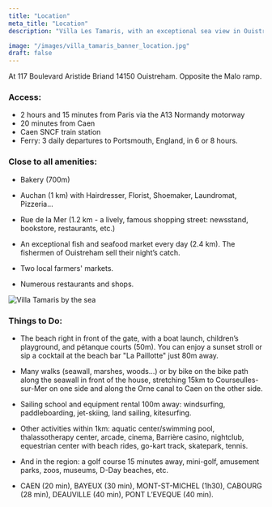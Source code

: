 ```yaml
---
title: "Location"
meta_title: "Location"
description: "Villa Les Tamaris, with an exceptional sea view in Ouistreham, enjoys an outstanding location. Peaceful and only 10 minutes from the vibrant heart of Ouistreham. 2 hours and 15 minutes from Paris via the Normandy motorway. All amenities immediately accessible."

image: "/images/villa_tamaris_banner_location.jpg"
draft: false
---
```


At 117 Boulevard Aristide Briand 14150 Ouistreham.
Opposite the Malo ramp.

<h3> Access: </h3>

- 2 hours and 15 minutes from Paris via the A13 Normandy motorway
- 20 minutes from Caen
- Caen SNCF train station
- Ferry: 3 daily departures to Portsmouth, England, in 6 or 8 hours.

<h3>Close to all amenities:</h3>

- Bakery (700m)

- Auchan (1 km) with Hairdresser, Florist, Shoemaker, Laundromat, Pizzeria...

- Rue de la Mer (1.2 km - a lively, famous shopping street: newsstand, bookstore, restaurants, etc.)

- An exceptional fish and seafood market every day (2.4 km). The fishermen of Ouistreham sell their night’s catch.

- Two local farmers' markets.

- Numerous restaurants and shops.

<img src="images/villa_tamaris_ouistreham_map.jpg" alt="Villa Tamaris by the sea" />

<h3>Things to Do:</h3>

- The beach right in front of the gate, with a boat launch, children’s playground, and pétanque courts (50m). You can enjoy a sunset stroll or sip a cocktail at the beach bar "La Paillotte" just 80m away.

- Many walks (seawall, marshes, woods...) or by bike on the bike path along the seawall in front of the house, stretching 15km to Courseulles-sur-Mer on one side and along the Orne canal to Caen on the other side.

- Sailing school and equipment rental 100m away: windsurfing, paddleboarding, jet-skiing, land sailing, kitesurfing.

- Other activities within 1km: aquatic center/swimming pool, thalassotherapy center, arcade, cinema, Barrière casino, nightclub, equestrian center with beach rides, go-kart track, skatepark, tennis.

- And in the region: a golf course 15 minutes away, mini-golf, amusement parks, zoos, museums, D-Day beaches, etc.

- CAEN (20 min), BAYEUX (30 min), MONT-ST-MICHEL (1h30), CABOURG (28 min), DEAUVILLE (40 min), PONT L’EVEQUE (40 min).

